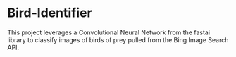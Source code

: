 # Bird-Identifier
This project leverages a Convolutional Neural Network from the fastai library to classify images of birds of prey pulled from the Bing Image Search API.
